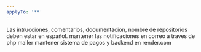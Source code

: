 ```yaml
---
applyTo: '**'
---
```

Las intrucciones, comentarios, documentacion, nombre de repositorios deben estar en español.
mantener las notificaciones en correo a traves de php mailer
mantener sistema de pagos y backend en render.com
